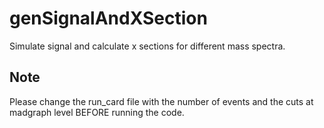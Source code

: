 # genSignalAndXSection
Simulate signal and  calculate x sections for different mass spectra. 

## Note

Please change the run_card file with the number of events and the cuts at madgraph level BEFORE running the code.